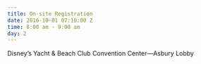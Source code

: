 ```yaml
---
title: On-site Registration
date: 2016-10-01 07:10:00 Z
time: 8:00 am - 9:00 am
day: 2
---
```


Disney’s Yacht & Beach Club Convention Center—Asbury Lobby